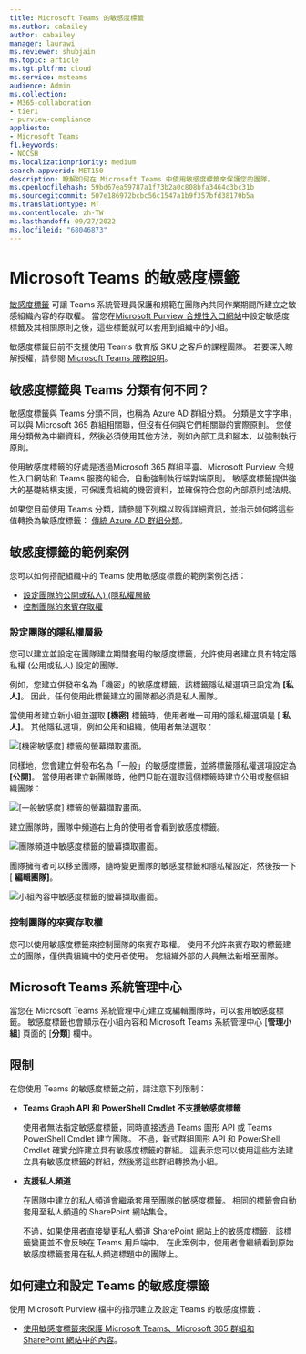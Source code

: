 ```yaml
---
title: Microsoft Teams 的敏感度標籤
ms.author: cabailey
author: cabailey
manager: laurawi
ms.reviewer: shubjain
ms.topic: article
ms.tgt.pltfrm: cloud
ms.service: msteams
audience: Admin
ms.collection:
- M365-collaboration
- tier1
- purview-compliance
appliesto:
- Microsoft Teams
f1.keywords:
- NOCSH
ms.localizationpriority: medium
search.appverid: MET150
description: 瞭解如何在 Microsoft Teams 中使用敏感度標籤來保護您的團隊。
ms.openlocfilehash: 59bd67ea59787a1f73b2a0c808bfa3464c3bc31b
ms.sourcegitcommit: 507e186972bcbc56c1547a1b9f357bfd38170b5a
ms.translationtype: MT
ms.contentlocale: zh-TW
ms.lasthandoff: 09/27/2022
ms.locfileid: "68046873"
---
```

# <a name="sensitivity-labels-for-microsoft-teams"></a>Microsoft Teams 的敏感度標籤

[敏感度標籤](/microsoft-365/compliance/sensitivity-labels) 可讓 Teams 系統管理員保護和規範在團隊內共同作業期間所建立之敏感組織內容的存取權。 當您在[Microsoft Purview 合規性入口網站](/microsoft-365/compliance/go-to-the-securitycompliance-center)中設定敏感度標籤及其相關原則之後，這些標籤就可以套用到組織中的小組。

敏感度標籤目前不支援使用 Teams 教育版 SKU 之客戶的課程團隊。 若要深入瞭解授權，請參閱 [Microsoft Teams 服務說明](/office365/servicedescriptions/teams-service-description)。

## <a name="whats-the-difference-between-sensitivity-labels-and-teams-classification"></a>敏感度標籤與 Teams 分類有何不同？

敏感度標籤與 Teams 分類不同，也稱為 Azure AD 群組分類。 分類是文字字串，可以與 Microsoft 365 群組相關聯，但沒有任何與它們相關聯的實際原則。 您使用分類做為中繼資料，然後必須使用其他方法，例如內部工具和腳本，以強制執行原則。

使用敏感度標籤的好處是透過Microsoft 365 群組平臺、Microsoft Purview 合規性入口網站和 Teams 服務的組合，自動強制執行端對端原則。 敏感度標籤提供強大的基礎結構支援，可保護貴組織的機密資料，並確保符合您的內部原則或法規。

如果您目前使用 Teams 分類，請參閱下列檔以取得詳細資訊，並指示如何將這些值轉換為敏感度標籤： [傳統 Azure AD 群組分類](/microsoft-365/compliance/sensitivity-labels-teams-groups-sites#classic-azure-ad-group-classification)。

## <a name="example-scenarios-for-sensitivity-labels"></a>敏感度標籤的範例案例

您可以如何搭配組織中的 Teams 使用敏感度標籤的範例案例包括：

- [設定團隊的公開或私人)  (隱私權層級](#set-the-privacy-level-for-teams)
- [控制團隊的來賓存取權](#control-guest-access-to-teams)

### <a name="set-the-privacy-level-for-teams"></a>設定團隊的隱私權層級

您可以建立並設定在團隊建立期間套用的敏感度標籤，允許使用者建立具有特定隱私權 (公用或私人) 設定的團隊。

例如，您建立併發布名為「機密」的敏感度標籤，該標籤隱私權選項已設定為 **[私人]**。 因此，任何使用此標籤建立的團隊都必須是私人團隊。 

當使用者建立新小組並選取 **[機密]** 標籤時，使用者唯一可用的隱私權選項是 [ **私人]**。 其他隱私選項，例如公用和組織，使用者無法選取：

![[機密敏感度] 標籤的螢幕擷取畫面。](media/sensitivity-labels-confidential-example.png)

同樣地，您會建立併發布名為「一般」的敏感度標籤，並將標籤隱私權選項設定為 **[公開]**。 當使用者建立新團隊時，他們只能在選取這個標籤時建立公用或整個組織團隊：

![[一般敏感度] 標籤的螢幕擷取畫面。](media/sensitivity-labels-general-example.png)

建立團隊時，團隊中頻道右上角的使用者會看到敏感度標籤。 

![團隊頻道中敏感度標籤的螢幕擷取畫面。](media/sensitivity-labels-channel.png)

團隊擁有者可以移至團隊，隨時變更團隊的敏感度標籤和隱私權設定，然後按一下 [ **編輯團隊]**。

![小組內容中敏感度標籤的螢幕擷取畫面。](media/sensitivity-labels-edit-team.png)

### <a name="control-guest-access-to-teams"></a>控制團隊的來賓存取權

您可以使用敏感度標籤來控制團隊的來賓存取權。 使用不允許來賓存取的標籤建立的團隊，僅供貴組織中的使用者使用。 您組織外部的人員無法新增至團隊。

## <a name="microsoft-teams-admin-center"></a>Microsoft Teams 系統管理中心

當您在 Microsoft Teams 系統管理中心建立或編輯團隊時，可以套用敏感度標籤。 敏感度標籤也會顯示在小組內容和 Microsoft Teams 系統管理中心 [**管理小組**] 頁面的 [**分類**] 欄中。

## <a name="limitations"></a>限制

在您使用 Teams 的敏感度標籤之前，請注意下列限制：

- **Teams Graph API 和 PowerShell Cmdlet 不支援敏感度標籤**
    
    使用者無法指定敏感度標籤，同時直接透過 Teams 圖形 API 或 Teams PowerShell Cmdlet 建立團隊。 不過，新式群組圖形 API 和 PowerShell Cmdlet 確實允許建立具有敏感度標籤的群組。 這表示您可以使用這些方法建立具有敏感度標籤的群組，然後將這些群組轉換為小組。

- **支援私人頻道**
    
    在團隊中建立的私人頻道會繼承套用至團隊的敏感度標籤。 相同的標籤會自動套用至私人頻道的 SharePoint 網站集合。
    
    不過，如果使用者直接變更私人頻道 SharePoint 網站上的敏感度標籤，該標籤變更並不會反映在 Teams 用戶端中。 在此案例中，使用者會繼續看到原始敏感度標籤套用在私人頻道標題中的團隊上。

## <a name="how-to-create-and-configure-sensitivity-labels-for-teams"></a>如何建立和設定 Teams 的敏感度標籤

使用 Microsoft Purview 檔中的指示建立及設定 Teams 的敏感度標籤： 

- [使用敏感度標籤來保護 Microsoft Teams、Microsoft 365 群組和 SharePoint 網站中的內容](/microsoft-365/compliance/sensitivity-labels-teams-groups-sites)。
